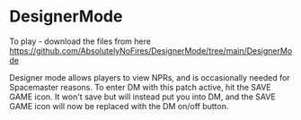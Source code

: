 # DesignerMode
To play - download the files from here
https://github.com/AbsolutelyNoFires/DesignerMode/tree/main/DesignerMode

Designer mode allows players to view NPRs, and is occasionally needed for Spacemaster reasons.
To enter DM with this patch active, hit the SAVE GAME icon. It won't save but will instead put you into DM, and the SAVE GAME icon will now be replaced with the DM on/off button.


